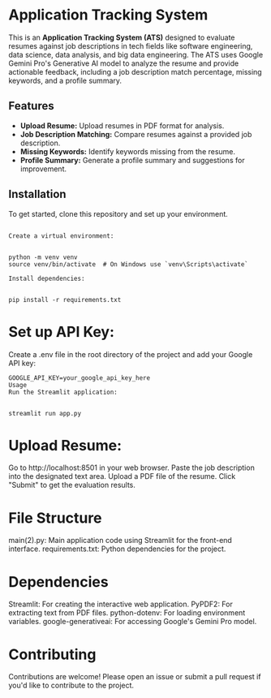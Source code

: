 # Application Tracking System

This is an **Application Tracking System (ATS)** designed to evaluate resumes against job descriptions in tech fields like software engineering, data science, data analysis, and big data engineering. The ATS uses Google Gemini Pro's Generative AI model to analyze the resume and provide actionable feedback, including a job description match percentage, missing keywords, and a profile summary.

## Features

- **Upload Resume:** Upload resumes in PDF format for analysis.
- **Job Description Matching:** Compare resumes against a provided job description.
- **Missing Keywords:** Identify keywords missing from the resume.
- **Profile Summary:** Generate a profile summary and suggestions for improvement.

## Installation

To get started, clone this repository and set up your environment.

```

Create a virtual environment:


python -m venv venv
source venv/bin/activate  # On Windows use `venv\Scripts\activate`
```
```
Install dependencies:


pip install -r requirements.txt
```
# Set up API Key:

Create a .env file in the root directory of the project and add your Google API key:

```
GOOGLE_API_KEY=your_google_api_key_here
Usage
Run the Streamlit application:


streamlit run app.py
```

# Upload Resume:

Go to http://localhost:8501 in your web browser.
Paste the job description into the designated text area.
Upload a PDF file of the resume.
Click "Submit" to get the evaluation results.

# File Structure

main(2).py: Main application code using Streamlit for the front-end interface.
requirements.txt: Python dependencies for the project.

# Dependencies
Streamlit: For creating the interactive web application.
PyPDF2: For extracting text from PDF files.
python-dotenv: For loading environment variables.
google-generativeai: For accessing Google's Gemini Pro model.

# Contributing
Contributions are welcome! Please open an issue or submit a pull request if you'd like to contribute to the project.
